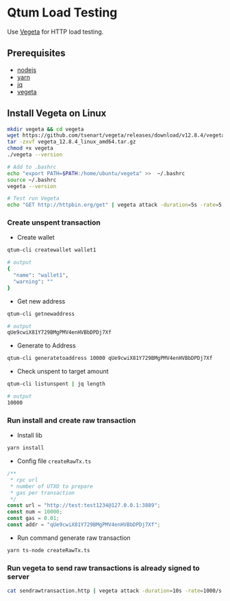 # Qtum Load Testing

Use [Vegeta](https://github.com/tsenart/vegeta) for HTTP load testing.

## Prerequisites

- [nodejs](https://nodejs.org/)
- [yarn](https://classic.yarnpkg.com/)
- [jq](https://stedolan.github.io/jq/)
- [vegeta](https://stedolan.github.io/jq/)

## Install Vegeta on Linux

```bash
mkdir vegeta && cd vegeta
wget https://github.com/tsenart/vegeta/releases/download/v12.8.4/vegeta_12.8.4_linux_amd64.tar.gz
tar -zxvf vegeta_12.8.4_linux_amd64.tar.gz
chmod +x vegeta
./vegeta --version

# Add to .bashrc
echo "export PATH=$PATH:/home/ubuntu/vegeta" >>  ~/.bashrc
source ~/.bashrc
vegeta --version

# Test run Vegeta
echo "GET http://httpbin.org/get" | vegeta attack -duration=5s -rate=5 | vegeta report
```

### Create unspent transaction

- Create wallet

```bash
qtum-cli createwallet wallet1

# output
{
  "name": "wallet1",
  "warning": ""
}
```

- Get new address

```bash
qtum-cli getnewaddress

# output
qUe9cwiX81Y729BMgPMV4enHVBbDPDj7Xf
```

- Generate to Address

```bash
qtum-cli generatetoaddress 10000 qUe9cwiX81Y729BMgPMV4enHVBbDPDj7Xf
```

- Check unspent to target amount

```bash
qtum-cli listunspent | jq length

# output
10000
```

### Run install and create raw transaction

- Install lib

```bash
yarn install
```

- Config file `createRawTx.ts`

```typescript
/**
 * rpc url
 * number of UTXO to prepare
 * gas per transaction
 */
const url = "http://test:test1234@127.0.0.1:3889";
const num = 10000;
const gas = 0.01;
const addr = "qUe9cwiX81Y729BMgPMV4enHVBbDPDj7Xf";
```

- Run command generate raw transaction

```bash
yarn ts-node createRawTx.ts
```

### Run vegeta to send raw transactions is already signed to server

```bash
cat sendrawtransaction.http | vegeta attack -duration=10s -rate=1000/s | vegeta report
```
